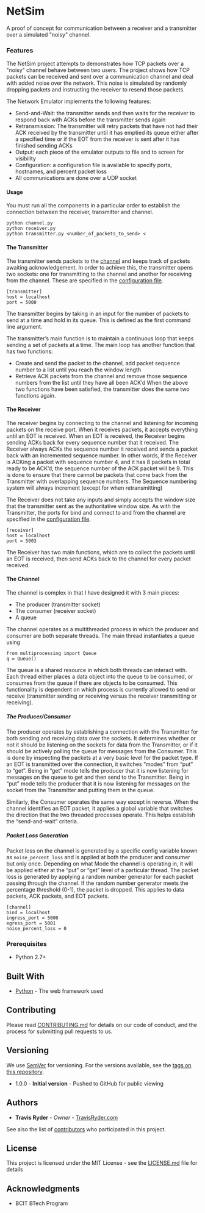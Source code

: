 # NetSim

A proof of concept for communication between a receiver and a transmitter over a simulated "noisy" channel.

### Features

The NetSim project attempts to demonstrates how TCP packets over a "noisy" channel behave between two users. The project shows how TCP packets can be received and sent over a communication channel and deal with added noise over the network. This noise is simulated by randomly dropping packets and instructing the receiver to resend those packets.

The Network Emulator implements the following features:
* Send-and-Wait: the transmitter sends and then waits for the receiver to respond back with ACKs before the transmitter sends again
* Retransmission: The transmitter will retry packets that have not had their ACK received by the transmitter until it has emptied its queue either after a specified time or if the EOT from the receiver is sent after it has finished sending ACKs
* Output: each piece of the emulator outputs to file and to screen for visibility
* Configuration: a configuration file is available to specify ports, hostnames, and percent packet loss
* All communications are done over a UDP socket


#### Usage

You must run all the components in a particular order to establish the connection between the receiver, transmitter and channel. 

```
python channel.py
python receiver.py
python transmitter.py <number_of_packets_to_send> <
```

#### The Transmitter

The transmitter sends packets to the [channel](channel.py) and keeps track of packets awaiting acknowledgement. In order to achieve 
this, the transmitter opens two sockets: one for transmitting to the channel and another for receiving from the channel. 
These are specified in the [configuration file](config.ini).

```
[transmitter]
host = localhost
port = 5000
```

The transmitter begins by taking in an input for the number of packets to send at a time and hold in its queue. This is  defined as the first command line argument. 

The transmitter’s main function is to maintain a continuous loop that keeps sending a set of packets at a time. The main loop has another function that has two functions:
* Create and send the packet to the channel, add packet sequence number to a list until you reach the window length
* Retrieve ACK packets from the channel and remove those sequence numbers from the list until they have all been ACK’d
When the above two functions have been satisfied, the transmitter does the same two functions again.


#### The Receiver

The receiver begins by connecting to the channel and listening for incoming packets on the receive port. When it receives packets, it accepts everything until an EOT is received. When an EOT is received, the Receiver begins sending ACKs back for every sequence number that it received. The Receiver always ACKs the sequence number it received and sends a packet back with an incremented sequence number. In other words, if the Receiver is ACKing a packet with sequence number 4, and it has 8 packets in total ready to be ACK’d, the sequence number of the ACK packet will be 9. This is done to ensure that there cannot be packets that come back from the Transmitter with overlapping sequence numbers. The Sequence numbering system will always increment (except for when retransmitting)

The Receiver does not take any inputs and simply accepts the window size that the transmitter sent as the authoritative window size. As with the Transmitter, the ports for bind and connect to and from the channel are specified in the [configuration file](config.ini).

```
[receiver]
host = localhost
port = 5003
```

The Receiver has two main functions, which are to collect the packets until an EOT is received, then send ACKs back to the channel for every packet received.

#### The Channel

The channel is complex in that I have designed it with 3 main pieces:
* The producer (transmitter socket)
* The consumer (receiver socket)
* A queue

The channel operates as a multithreaded process in which the producer and consumer are both separate threads. The main thread instantiates a queue using

```
from multiprocessing import Queue
q = Queue()
```

The queue is a shared resource in which both threads can interact with. Each thread either places a data object into the queue to be consumed, or consumes from the queue if there are objects to be consumed. This functionality is dependent on which process is currently allowed to send or receive (transmitter sending or receiving versus the receiver transmitting or receiving).

##### The Producer/Consumer
The producer operates by establishing a connection with the Transmitter for both sending and receiving data over the sockets. It determines whether or not it should be listening on the sockets for data from the Transmitter, or if it should be actively polling the queue for messages from the Consumer. This is done by inspecting the packets at a very basic level for the packet type. If an EOT is transmitted over the connection, it switches “modes” from “put” to “get”. Being in “get” mode tells the producer that it is now listening for messages on the queue to get and then send to the Transmitter. Being in “put” mode tells the producer that it is now listening for messages on the socket from the Transmitter and putting them in the queue.

Similarly, the Consumer operates the same way except in reverse. When the channel identifies an EOT packet, it applies a global variable that switches the direction that the two threaded processes operate. This helps establish the “send-and-wait” criteria.

##### Packet Loss Generation
Packet loss on the channel is generated by a specific config variable known as `noise_percent_loss` and is applied at both the producer and consumer but only once. Depending on what Mode the channel is operating in, it will be applied either at the “put” or “get” level of a particular thread. The packet loss is generated by applying a random number generator for each packet passing through the channel. If the random number generator meets the percentage threshold (0-1), the packet is dropped. This applies to data packets, ACK packets, and EOT packets. 

```
[channel]
bind = localhost
ingress_port = 5000
egress_port = 5001
noise_percent_loss = 0
```

### Prerequisites

* Python 2.7+

## Built With

* [Python](https://python.org) - The web framework used

## Contributing

Please read [CONTRIBUTING.md](CONTRIBUTING.md) for details on our code of conduct, and the process for submitting pull requests to us.

## Versioning

We use [SemVer](http://semver.org/) for versioning. For the versions available, see the [tags on this repository](https://github.com/ghTravis/NetSim/tags).

* 1.0.0 - **Initial version** - Pushed to GitHub for public viewing

## Authors

* **Travis Ryder** - *Owner* - [TravisRyder.com](https://tavisryder.com)

See also the list of [contributors](https://github.com/ghTravis/NetSim/graphs/contributors) who participated in this project.

## License

This project is licensed under the MIT License - see the [LICENSE.md](LICENSE.md) file for details

## Acknowledgments

* BCIT BTech Program
